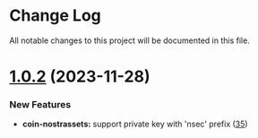 
# Change Log

All notable changes to this project will be documented in this file.

# [1.0.2](https://github.com/okx/js-wallet-sdk) (2023-11-28)

### New Features

- **coin-nostrassets:** support private key with 'nsec' prefix ([35](https://github.com/okx/js-wallet-sdk/pull/35))